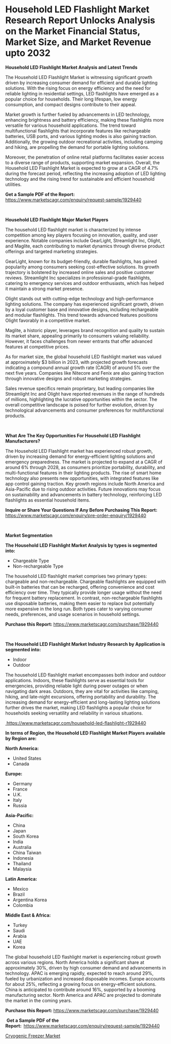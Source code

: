 <p><h1>Household LED Flashlight Market Research Report Unlocks Analysis on the Market Financial Status, Market Size, and Market Revenue upto 2032</h1></p><p><strong>Household LED Flashlight Market Analysis and Latest Trends</strong></p>
<p><p>The Household LED Flashlight Market is witnessing significant growth driven by increasing consumer demand for efficient and durable lighting solutions. With the rising focus on energy efficiency and the need for reliable lighting in residential settings, LED flashlights have emerged as a popular choice for households. Their long lifespan, low energy consumption, and compact designs contribute to their appeal.</p><p>Market growth is further fueled by advancements in LED technology, enhancing brightness and battery efficiency, making these flashlights more versatile for various household applications. The trend toward multifunctional flashlights that incorporate features like rechargeable batteries, USB ports, and various lighting modes is also gaining traction. Additionally, the growing outdoor recreational activities, including camping and hiking, are propelling the demand for portable lighting solutions.</p><p>Moreover, the penetration of online retail platforms facilitates easier access to a diverse range of products, supporting market expansion. Overall, the Household LED Flashlight Market is expected to grow at a CAGR of 4.7% during the forecast period, reflecting the increasing adoption of LED lighting technology and the rising trend for sustainable and efficient household utilities.</p></p>
<p><strong>Get a Sample PDF of the Report:&nbsp;</strong> <a href="https://www.marketscagr.com/enquiry/request-sample/1929440?utm_campaign=3510&utm_medium=2&utm_source=Github&utm_content=ia&utm_term=29032025&utm_id=household-led-flashlight">https://www.marketscagr.com/enquiry/request-sample/1929440</a></p>
<p>&nbsp;</p>
<p><strong>Household LED Flashlight Major Market Players</strong></p>
<p><p>The household LED flashlight market is characterized by intense competition among key players focusing on innovation, quality, and user experience. Notable companies include GearLight, Streamlight Inc, Olight, and Maglite, each contributing to market dynamics through diverse product offerings and targeted marketing strategies.</p><p>GearLight, known for its budget-friendly, durable flashlights, has gained popularity among consumers seeking cost-effective solutions. Its growth trajectory is bolstered by increased online sales and positive customer reviews. Streamlight Inc specializes in professional-grade flashlights, catering to emergency services and outdoor enthusiasts, which has helped it maintain a strong market presence.</p><p>Olight stands out with cutting-edge technology and high-performance lighting solutions. The company has experienced significant growth, driven by a loyal customer base and innovative designs, including rechargeable and modular flashlights. This trend towards advanced features positions Olight favorably in a competitive market.</p><p>Maglite, a historic player, leverages brand recognition and quality to sustain its market share, appealing primarily to consumers valuing reliability. However, it faces challenges from newer entrants that offer advanced features at competitive prices.</p><p>As for market size, the global household LED flashlight market was valued at approximately $3 billion in 2023, with projected growth forecasts indicating a compound annual growth rate (CAGR) of around 5% over the next five years. Companies like Nitecore and Fenix are also gaining traction through innovative designs and robust marketing strategies.</p><p>Sales revenue specifics remain proprietary, but leading companies like Streamlight Inc and Olight have reported revenues in the range of hundreds of millions, highlighting the lucrative opportunities within the sector. The overall competitive landscape is poised for further evolution, driven by technological advancements and consumer preferences for multifunctional products.</p></p>
<p>&nbsp;</p>
<p><strong>What Are The Key Opportunities For Household LED Flashlight Manufacturers?</strong></p>
<p><p>The Household LED Flashlight market has experienced robust growth, driven by increasing demand for energy-efficient lighting solutions and emergency preparedness. The market is projected to expand at a CAGR of around 6% through 2028, as consumers prioritize portability, durability, and multi-functional features in their lighting products. The rise of smart home technology also presents new opportunities, with integrated features like app control gaining traction. Key growth regions include North America and Asia-Pacific due to rising outdoor activities. Future innovations may focus on sustainability and advancements in battery technology, reinforcing LED flashlights as essential household items.</p></p>
<p><strong>Inquire or Share Your Questions If Any Before Purchasing This Report:</strong> <a href="https://www.marketscagr.com/enquiry/pre-order-enquiry/1929440?utm_campaign=3510&utm_medium=2&utm_source=Github&utm_content=ia&utm_term=29032025&utm_id=household-led-flashlight">https://www.marketscagr.com/enquiry/pre-order-enquiry/1929440</a></p>
<p>&nbsp;</p>
<p><strong>Market Segmentation</strong></p>
<p><strong>The Household LED Flashlight Market Analysis by types is segmented into:</strong></p>
<p><ul><li>Chargeable Type</li><li>Non-rechargeable Type</li></ul></p>
<p><p>The household LED flashlight market comprises two primary types: chargeable and non-rechargeable. Chargeable flashlights are equipped with built-in batteries that can be recharged, offering convenience and cost efficiency over time. They typically provide longer usage without the need for frequent battery replacement. In contrast, non-rechargeable flashlights use disposable batteries, making them easier to replace but potentially more expensive in the long run. Both types cater to varying consumer needs, preferences, and usage scenarios in household settings.</p></p>
<p><strong>Purchase this Report:&nbsp;</strong><a href="https://www.marketscagr.com/purchase/1929440?utm_campaign=3510&utm_medium=2&utm_source=Github&utm_content=ia&utm_term=29032025&utm_id=household-led-flashlight">https://www.marketscagr.com/purchase/1929440</a></p>
<p>&nbsp;</p>
<p><strong>The Household LED Flashlight Market Industry Research by Application is segmented into:</strong></p>
<p><ul><li>Indoor</li><li>Outdoor</li></ul></p>
<p><p>The household LED flashlight market encompasses both indoor and outdoor applications. Indoors, these flashlights serve as essential tools for emergencies, providing reliable light during power outages or when navigating dark areas. Outdoors, they are vital for activities like camping, hiking, and late-night excursions, offering portability and durability. The increasing demand for energy-efficient and long-lasting lighting solutions further drives the market, making LED flashlights a popular choice for households seeking versatility and reliability in various situations.</p></p>
<p><a href="https://www.marketscagr.com/household-led-flashlight-r1929440?utm_campaign=3510&utm_medium=2&utm_source=Github&utm_content=ia&utm_term=29032025&utm_id=household-led-flashlight">&nbsp;https://www.marketscagr.com/household-led-flashlight-r1929440</a></p>
<p><strong>In terms of Region, the Household LED Flashlight Market Players available by Region are:</strong></p>
<p>
    <p> <strong> North America: </strong>
        <ul>
            <li>United States</li>
            <li>Canada</li>
        </ul>
        </p> 
    <p> <strong> Europe: </strong>
        <ul>
            <li>Germany</li>
            <li>France</li>
            <li>U.K.</li>
            <li>Italy</li>
            <li>Russia</li>
        </ul>
        </p> 
    <p> <strong> Asia-Pacific: </strong>
        <ul>
            <li>China</li>
            <li>Japan</li>
            <li>South Korea</li>
            <li>India</li>
            <li>Australia</li>
            <li>China Taiwan</li>
            <li>Indonesia</li>
            <li>Thailand</li>
            <li>Malaysia</li>
        </ul>
        </p> 
    <p> <strong> Latin America: </strong>
        <ul>
            <li>Mexico</li>
            <li>Brazil</li>
            <li>Argentina Korea</li>
            <li>Colombia</li>
        </ul>
        </p> 
    <p> <strong> Middle East & Africa: </strong>
        <ul>
            <li>Turkey</li>
            <li>Saudi</li>
            <li>Arabia</li>
            <li>UAE</li>
            <li>Korea</li>
        </ul>
    </p>
    </p>
<p><p>The global household LED flashlight market is experiencing robust growth across various regions. North America holds a significant share at approximately 30%, driven by high consumer demand and advancements in technology. APAC is emerging rapidly, expected to reach around 29%, fueled by urbanization and increased disposable incomes. Europe accounts for about 25%, reflecting a growing focus on energy-efficient solutions. China is anticipated to contribute around 16%, supported by a booming manufacturing sector. North America and APAC are projected to dominate the market in the coming years.</p></p>
<p><strong>Purchase this Report: </strong><a href="https://www.marketscagr.com/purchase/1929440?utm_campaign=3510&utm_medium=2&utm_source=Github&utm_content=ia&utm_term=29032025&utm_id=household-led-flashlight">https://www.marketscagr.com/purchase/1929440</a></p>
<p>&nbsp;<strong>Get a Sample PDF of the Report:&nbsp;&nbsp;</strong><a href="https://www.marketscagr.com/enquiry/request-sample/1929440?utm_campaign=3510&utm_medium=2&utm_source=Github&utm_content=ia&utm_term=29032025&utm_id=household-led-flashlight">https://www.marketscagr.com/enquiry/request-sample/1929440</a></p>
<p><strong></strong></p>
<p><p><a href="https://github.com/yepezkommakp/Market-Research-Report-List-1/blob/main/cryogenic-freezer-market.md?utm_campaign=3510&utm_medium=2&utm_source=Github&utm_content=ia&utm_term=29032025&utm_id=household-led-flashlight">Cryogenic Freezer Market</a></p></p>